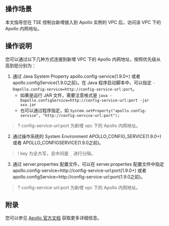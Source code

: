 ## 操作场景
本文指导您在 TSE 控制台新增接入到 Apollo 实例的 VPC 后，访问该 VPC 下的 Apollo 内网地址。

## 操作说明
您可以通过以下几种方式连接到新增 VPC 下的 Apollo 内网地址，按照优先级从高到低分别为：
1. 通过 Java System Property apollo.config-service(1.9.0+) 或者 apollo.configService(1.9.0之前)。在 Java 程序启动脚本中，可以指定 `-Dapollo.config-service=http://config-service-url:port`。
    - 如果是运行 JAR 文件，需要注意格式是 `java -Dapollo.configService=http://config-service-url:port -jar xxx.jar`
    - 也可以通过程序指定，如 `System.setProperty("apollo.config-service", "http://config-service-url:port");`
>? config-service-url:port 为新增 vpc 下的 Apollo 内网地址。
2. 通过操作系统的 System Environment APOLLO_CONFIG_SERVICE(1.9.0+) 或者 APOLLO_CONFIGSERVICE(1.9.0之前)。
>! key 为全大写，且中间是 `_` 进行分隔。
3. 通过 server.properties 配置文件，可以在 server.properties 配置文件中指定 apollo.config-service=http://config-service-url:port(1.9.0+) 或者 apollo.configService=http://config-service-url:port(1.9.0之前)。
>? config-service-url:port 为新增 vpc 下的 Apollo 内网地址。

## 附录
您可以参见 [Apollo 官方文档](https://www.apolloconfig.com/#/zh/usage/java-sdk-user-guide?id=_1222-%e8%b7%b3%e8%bf%87apollo-meta-server%e6%9c%8d%e5%8a%a1%e5%8f%91%e7%8e%b0) 获取更多详细信息。
